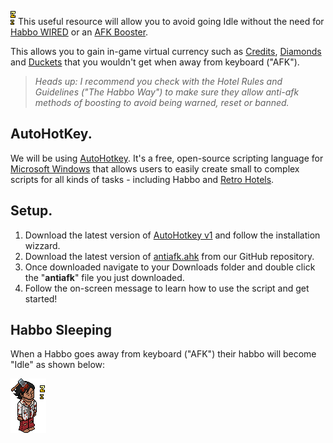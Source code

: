 ![Habbo Idle Icon](https://raw.githubusercontent.com/RetroResources/Habbo-Anti-AFK/master/images/sleeping-icon.png "Habbo Idle Icon") This useful resource will allow you to avoid going Idle without the need for [Habbo WIRED][1] or an [AFK Booster][2].

This allows you to gain in-game virtual currency such as [Credits][3], [Diamonds][4] and [Duckets][5] that you wouldn't get when away from keyboard ("AFK").

> *Heads up: I recommend you check with the Hotel Rules and Guidelines ("The Habbo Way") to make sure they allow anti-afk methods of boosting to avoid being warned, reset or banned.*


## AutoHotKey.

We will be using [AutoHotkey][6]. It's a free, open-source scripting language for [Microsoft Windows][7] that allows users to easily create small to complex scripts for all kinds of tasks - including Habbo and [Retro Hotels][8].


## Setup.

1. Download the latest version of [AutoHotkey v1][9] and follow the installation wizzard.
2. Download the latest version of [antiafk.ahk][10] from our GitHub repository.
3. Once downloaded navigate to your Downloads folder and double click the "**antiafk**" file you just downloaded.
4. Follow the on-screen message to learn how to use the script and get started!


## Habbo Sleeping

When a Habbo goes away from keyboard ("AFK") their habbo will become "Idle" as shown below:


![Habbo Sleeping](https://raw.githubusercontent.com/RetroResources/Habbo-Anti-AFK/main/images/habbo-sleeping.gif)


[1]: https://habboxwiki.com/Wired
[2]: https://habboxwiki.com/Boosting_Rooms
[3]: https://www.habboxwiki.com/Credits
[4]: https://www.habboxwiki.com/Diamonds
[5]: https://www.habboxwiki.com/Duckets
[6]: https://www.autohotkey.com
[7]: https://en.wikipedia.org/wiki/Microsoft_Windows
[8]: https://www.habboxwiki.com/Retro_Hotels
[9]: https://www.autohotkey.com/download/1.0/AutoHotkey104805_Install.exe
[10]: https://github.com/RetroResources/Habbo-Anti-AFK/releases
